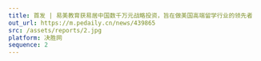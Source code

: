 ```yaml
---
title: 首发 | 易美教育获易居中国数千万元战略投资，旨在做美国高端留学行业的领先者
out_url: https://m.pedaily.cn/news/439865
src: /assets/reports/2.jpg
platform: 决胜网
sequence: 2
---
```

